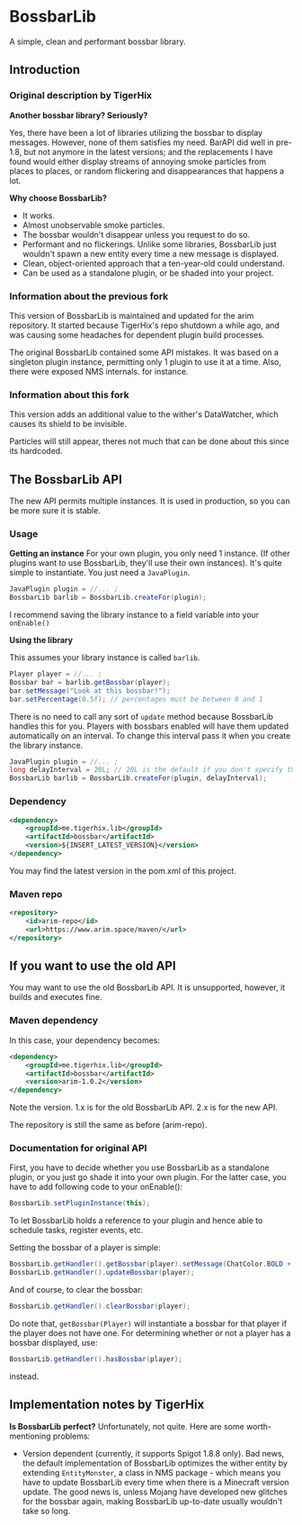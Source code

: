 # BossbarLib
A simple, clean and performant bossbar library.

## Introduction

### Original description by TigerHix

**Another bossbar library? Seriously?**

Yes, there have been a lot of libraries utilizing the bossbar to display messages. However, none of them satisfies my need. BarAPI did well in pre-1.8, but not anymore in the latest versions; and the replacements I have found would either display streams of annoying smoke particles from places to places, or random flickering and disappearances that happens a lot.

**Why choose BossbarLib?**

* It works.
* Almost unobservable smoke particles.
* The bossbar wouldn't disappear unless you request to do so.
* Performant and no flickerings. Unlike some libraries, BossbarLib just wouldn't spawn a new entity every time a new message is displayed.
* Clean, object-oriented approach that a ten-year-old could understand.
* Can be used as a standalone plugin, or be shaded into your project.

### Information about the previous fork

This version of BossbarLib is maintained and updated for the arim repository. It started because
TigerHix's repo shutdown a while ago, and was causing some headaches for dependent plugin build processes.

The original BossbarLib contained some API mistakes. It was based on a singleton plugin
instance, permitting only 1 plugin to use it at a time. Also, there were exposed NMS internals.
for instance.

### Information about this fork

This version adds an additional value to the wither's DataWatcher, which causes its shield to be invisible.

Particles will still appear, theres not much that can be done about this since its hardcoded.

## The BossbarLib API

The new API permits multiple instances. It is used in production, so you can be more sure it is stable.

### Usage

**Getting an instance**
For your own plugin, you only need 1 instance. (If other plugins want to use BossbarLib, they'll use their own instances).
It's quite simple to instantiate. You just need a `JavaPlugin`.
```java
JavaPlugin plugin = //... ;
BossbarLib barlib = BossbarLib.createFor(plugin);
```
I recommend saving the library instance to a field variable into your `onEnable()`

**Using the library**

This assumes your library instance is called `barlib`.
```java
Player player = //... ;
Bossbar bar = barlib.getBossbar(player);
bar.setMessage("Look at this bossbar!");
bar.setPercentage(0.5f); // percentages must be between 0 and 1
```

There is no need to call any sort of `update` method because BossbarLib handles this for you.
Players with bossbars enabled will have them updated automatically on an interval.
To change this interval pass it when you create the library instance.
```java
JavaPlugin plugin = //... ;
long delayInterval = 20L; // 20L is the default if you don't specify the delay interval
BossbarLib barlib = BossbarLib.createFor(plugin, delayInterval);
```

### Dependency

```xml
<dependency>
	<groupId>me.tigerhix.lib</groupId>
	<artifactId>bossbar</artifactId>
	<version>${INSERT_LATEST_VERSION}</version>
</dependency>
```
You may find the latest version in the pom.xml of this project.

### Maven repo

```xml
<repository>
	<id>arim-repo</id>
	<url>https://www.arim.space/maven/</url>
</repository>
```

## If you want to use the old API

You may want to use the old BossbarLib API. It is unsupported, however, it builds and executes fine.

### Maven dependency

In this case, your dependency becomes:
```xml
<dependency>
	<groupId>me.tigerhix.lib</groupId>
	<artifactId>bossbar</artifactId>
	<version>arim-1.0.2</version>
</dependency>
```

Note the version. 1.x is for the old BossbarLib API. 2.x is for the new API.

The repository is still the same as before (arim-repo).

### Documentation for original API

First, you have to decide whether you use BossbarLib as a standalone plugin, or you just go shade it into your own plugin. For the latter case, you have to add following code to your onEnable():

```java
BossbarLib.setPluginInstance(this);
```

To let BossbarLib holds a reference to your plugin and hence able to schedule tasks, register events, etc.

Setting the bossbar of a player is simple:

```java
BossbarLib.getHandler().getBossbar(player).setMessage(ChatColor.BOLD + "I love cookies.").setPercentage(1f);
BossbarLib.getHandler().updateBossbar(player);
```

And of course, to clear the bossbar:

```java
BossbarLib.getHandler().clearBossbar(player);
```

Do note that, `getBossbar(Player)` will instantiate a bossbar for that player if the player does not have one. For determining whether or not a player has a bossbar displayed, use:

```java
BossbarLib.getHandler().hasBossbar(player);
```

instead.

## Implementation notes by TigerHix

**Is BossbarLib perfect?**
Unfortunately, not quite. Here are some worth-mentioning problems:
* Version dependent (currently, it supports Spigot 1.8.8 only). Bad news, the default implementation of BossbarLib optimizes the wither entity by extending `EntityMonster`, a class in NMS package - which means you have to update BossbarLib every time when there is a Minecraft version update. The good news is, unless Mojang have developed new glitches for the bossbar again, making BossbarLib up-to-date usually wouldn't take so long.

